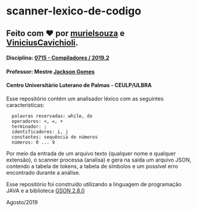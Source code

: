 # scanner-lexico-de-codigo
## Feito com ❤ por [murielsouza](https://github.com/murielsouza/) e [ViniciusCavichioli](https://github.com/ViniciusCavichioli/).

#### Disciplina: [0715 - Compiladores / 2019.2](http://ulbra-to.br/cursos/Ciencia-da-Computacao/2019/2/turmas/0715) 
#### Professor: Mestre [Jackson Gomes](https://github.com/jacksongomesbr)
#### Centro Universitário Luterano de Palmas - CEULP/ULBRA

Esse repositório contém um analisador léxico com as seguintes caracteristicas: 

      palavras reservadas: while, do
      operadores: <, =, +
      terminador: ;
      identificadores: i, j
      constantes: sequência de números
      números: 0 ... 9

Por meio da entrada de um arquivo texto (qualquer nome e qualquer extensão), o scanner processa (analisa) e gera na saída um arquivo JSON, contendo a tabela de tokens, a tabela de símbolos e um possível erro encontrado durante a análise.

Esse repositório foi construído utilizando a linguagem de programação JAVA e a biblioteca [GSON 2.8.0](https://mvnrepository.com/artifact/com.google.code.gson/gson/2.8.0)

Agosto/2019
